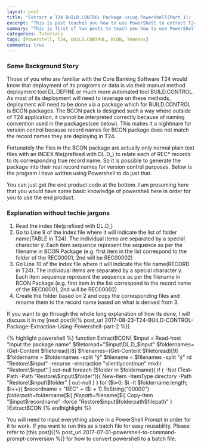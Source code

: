 ```yaml
---
layout: post
title: "Extract a T24 BUILD.CONTROL Package using Powershell(Part 1): Introduction"
excerpt: "This is post teaches you how to use PowerShell to extract T24 (Temenos Core Banking Product) Build Control Package"
summary: "This is first of two posts to teach you how to use PowerShell to extract T24 (Temenos Core Banking Product) Build Control Package"
categories: Tutorials
tags: [Powershell, T24, BUILD.CONTROL, BCON, Temenos]
comments: true
---
```


### Some Background Story
Those of you who are familiar with the Core Banking Software T24 would know that deployment of its programs or data is via their manual method deployment tool DL.DEFINE or much more automated tool BUILD.CONTROL. As most of its deployment will need to leverage on these methods, deployment will need to be done via a package which for BUILD.CONTROL is BCON packages. The BCON pack is designed such a way where outside of T24 application, it cannot be interpreted correctly because of naming convention used in the packages(see below). This makes it a nightmare for version control because record names for BCON package does not match the record names they are deploying in T24.
<img src="{{ site.baseurl }}/images/BCONExample.jpg" alt="">
<img src="{{ site.baseurl }}/images/BCONExampleExtracted.jpg" alt="">

Fortunately the files in the BCON package are actually only normal plain text files with an INDEX file(prefixed with DL.D_) to relate each of REC* records to its corresponding true record name. So it is possible to generate the package into their real record names for version control purposes. Below is the program I have written using Powershell to do just that.

You can just get the end product code at the bottom. I am presuming here that you would have some basic knowledge of powershell here in order for you to use the end product.

### Explanation without techie jargons
1. Read the index file(prefixed with DL.D_)
2. Go to Line 9 of the index file where it will indicate the list of folder name(TABLE in T24). The individual items are separated by a special character ý. Each item sequence represent the sequence as per the filename in BCON Package (e.g. first item in the list correspond to the folder of the REC00001, 2nd will be REC00002)
3. Go Line 10 of the index file where it will indicate the file name(RECORD in T24). The individual items are separated by a special character ý. Each item sequence represent the sequence as per the filename in BCON Package (e.g. first item in the list correspond to the record name of the REC00001, 2nd will be REC00002)
4. Create the folder based on 2 and copy the corresponding files and rename them to the record name based on what is derived from 3.

<a name = "allcode"></a>
If you want to go through the whole long explanation of how its done, I will discuss it in my [next post]({% post_url 2017-08-23-T24-BUILD-CONTROL-Package-Extraction-Using-Powershell-part-2 %}).


{% highlight powershell %}
function ExtractBCON{
    $input = Read-host "Input the package name"
    $filetoread="$input\DL.D_$input"
    $foldernames=(Get-Content $filetoread)[8]
    $filenames=(Get-Content $filetoread)[9]
    $foldername = $foldernames -split "ý"
    $filename = $filenames -split "ý"
    rd "Restore\$input" -recurse -erroraction "silentlycontinue"
    mkdir "Restore\$input" | out-null
    foreach ($folder in $foldername){
        if ( -Not (Test-Path -Path "Restore\$input\$folder")){
            New-Item -ItemType directory -Path "Restore\$input\$folder" | out-null
        }
    }
    for ($i=0; $i -lt $foldername.length; $i++){
        $recordname = "REC" + ($i + 1).ToString("00000")
        $folderpath=$foldername[$i]
        $filepath=$filename[$i]
        Copy-Item "$input\$recordname" -force "Restore\$input\$folderpath\$filepath"
    }
}ExtractBCON
{% endhighlight %}

You will need to input everything above in a PowerShell Prompt in order for it to work. If you want to run this as a batch file for easy reusability. Please refer to [this post]({% post_url 2017-07-01-powershell-to-command-prompt-conversion %}) for how to convert powershell to a batch file.
